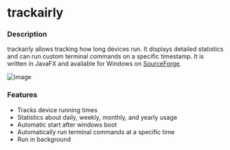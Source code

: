 # trackairly
### Description
trackairly allows tracking how long devices run. It displays detailed statistics and can run custom terminal commands on a specific timestamp. It is written in JavaFX and available for Windows on [SourceForge](https://sourceforge.net/projects/trackairly/).

![image](https://i.ibb.co/LhHq7dg/trackairly-01.png)

### Features
* Tracks device running times
* Statistics about daily, weekly, monthly, and yearly usage
* Automatic start after windows boot
* Automatically run terminal commands at a specific time
* Run in background
